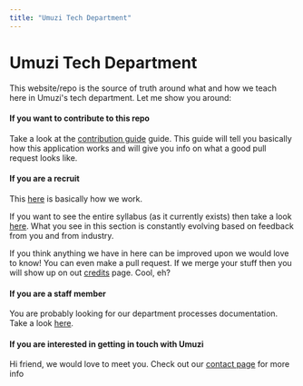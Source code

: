```yaml
---
title: "Umuzi Tech Department"
---
```


# Umuzi Tech Department

This website/repo is the source of truth around what and how we teach here in Umuzi's tech department. Let me show you around:

#### If you want to contribute to this repo

Take a look at the [contribution guide](/how-to-contribute) guide. This guide will tell you basically how this application works and will give you info on what a good pull request looks like.

#### If you are a recruit

This [here](/department-processes/what-recruits-need-to-know/) is basically how we work.

If you want to see the entire syllabus (as it currently exists) then take a look [here](/syllabuses). What you see in this section is constantly evolving based on feedback from you and from industry.

If you think anything we have in here can be improved upon we would love to know! You can even make a pull request. If we merge your stuff then you will show up on out [credits](/credits) page. Cool, eh?

#### If you are a staff member

You are probably looking for our department processes documentation. Take a look [here](/department-processes).

#### If you are interested in getting in touch with Umuzi

Hi friend, we would love to meet you. Check out our [contact page](/contact-us) for more info
